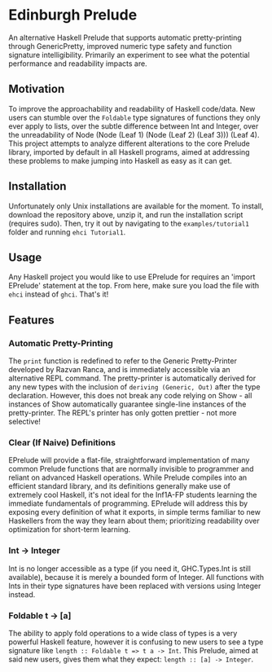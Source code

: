 # Edinburgh Prelude
An alternative Haskell Prelude that supports automatic pretty-printing through GenericPretty, improved numeric type safety and function signature intelligibility.
Primarily an experiment to see what the potential performance and readability impacts are.

## Motivation
To improve the approachability and readability of Haskell code/data. New users can stumble over the `Foldable` type signatures of functions they only ever apply to lists, over the subtle difference between Int and Integer, over the unreadability of Node (Node (Leaf 1) (Node (Leaf 2) (Leaf 3))) (Leaf 4). This project attempts to analyze different alterations to the core Prelude library, imported by default in all Haskell programs, aimed at addressing these problems to make jumping into Haskell as easy as it can get.

## Installation
Unfortunately only Unix installations are available for the moment. To install, download the repository above, unzip it, and run the installation script (requires sudo). Then, try it out by navigating to the `examples/tutorial1` folder and running `ehci Tutorial1`.

## Usage
Any Haskell project you would like to use EPrelude for requires an 'import EPrelude' statement at the top. From here, make sure you load the file with `ehci` instead of `ghci`. That's it!

## Features
### Automatic Pretty-Printing
The `print` function is redefined to refer to the Generic Pretty-Printer developed by Razvan Ranca, and is immediately accessible via an alternative REPL command. The pretty-printer is automatically derived for any new types with the inclusion of `deriving (Generic, Out)` after the type declaration. However, this does not break any code relying on Show - all instances of Show automatically guarantee single-line instances of the pretty-printer. The REPL's printer has only gotten prettier - not more selective!

### Clear (If Naive) Definitions
EPrelude will provide a flat-file, straightforward implementation of many common Prelude functions that are normally invisible to programmer and reliant on advanced Haskell operations. While Prelude compiles into an efficient standard library, and its definitions generally make use of extremely cool Haskell, it's not ideal for the Inf1A-FP students learning the immediate fundamentals of programming. EPrelude will address this by exposing every definition of what it exports, in simple terms familiar to new Haskellers from the way they learn about them; prioritizing readability over optimization for short-term learning.

### Int -> Integer
Int is no longer accessible as a type (if you need it, GHC.Types.Int is still available), because it is merely a bounded form of Integer. All functions with Ints in their type signatures have been replaced with versions using Integer instead.

### Foldable t -> [a]
The ability to apply fold operations to a wide class of types is a very powerful Haskell feature, however it is confusing to new users to see a type signature like `length :: Foldable t => t a -> Int`. This Prelude, aimed at said new users, gives them what they expect: `length :: [a] -> Integer`.
